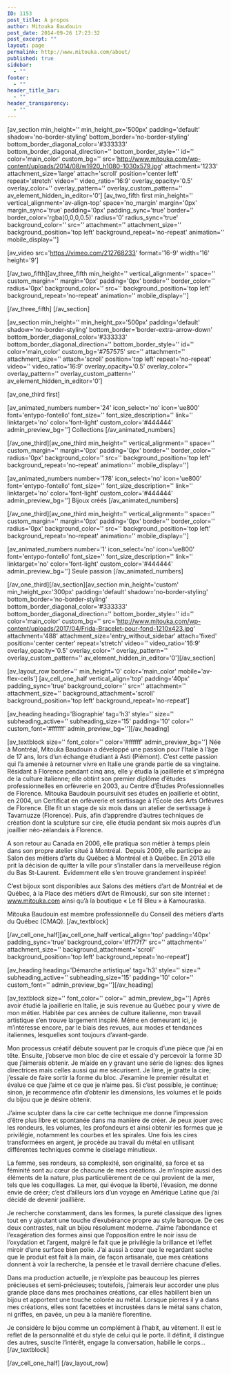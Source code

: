 ```yaml
---
ID: 1153
post_title: À propos
author: Mitouka Baudouin
post_date: 2014-09-26 17:23:32
post_excerpt: ""
layout: page
permalink: http://www.mitouka.com/about/
published: true
sidebar:
  - ""
footer:
  - ""
header_title_bar:
  - ""
header_transparency:
  - ""
---
```

[av_section min_height='' min_height_px='500px' padding='default' shadow='no-border-styling' bottom_border='no-border-styling' bottom_border_diagonal_color='#333333' bottom_border_diagonal_direction='' bottom_border_style='' id='' color='main_color' custom_bg='' src='http://www.mitouka.com/wp-content/uploads/2014/08/w1920_h1080-1030x579.jpg' attachment='1233' attachment_size='large' attach='scroll' position='center left' repeat='stretch' video='' video_ratio='16:9' overlay_opacity='0.5' overlay_color='' overlay_pattern='' overlay_custom_pattern='' av_element_hidden_in_editor='0']
[av_two_fifth first min_height='' vertical_alignment='av-align-top' space='no_margin' margin='0px' margin_sync='true' padding='0px' padding_sync='true' border='' border_color='rgba(0,0,0,0.5)' radius='0' radius_sync='true' background_color='' src='' attachment='' attachment_size='' background_position='top left' background_repeat='no-repeat' animation='' mobile_display='']

[av_video src='https://vimeo.com/212768233' format='16-9' width='16' height='9']

[/av_two_fifth][av_three_fifth min_height='' vertical_alignment='' space='' custom_margin='' margin='0px' padding='0px' border='' border_color='' radius='0px' background_color='' src='' background_position='top left' background_repeat='no-repeat' animation='' mobile_display='']

[/av_three_fifth]
[/av_section]

[av_section min_height='' min_height_px='500px' padding='default' shadow='no-border-styling' bottom_border='border-extra-arrow-down' bottom_border_diagonal_color='#333333' bottom_border_diagonal_direction='' bottom_border_style='' id='' color='main_color' custom_bg='#757575' src='' attachment='' attachment_size='' attach='scroll' position='top left' repeat='no-repeat' video='' video_ratio='16:9' overlay_opacity='0.5' overlay_color='' overlay_pattern='' overlay_custom_pattern='' av_element_hidden_in_editor='0']

[av_one_third first]

[av_animated_numbers number='24' icon_select='no' icon='ue800' font='entypo-fontello' font_size='' font_size_description='' link='' linktarget='no' color='font-light' custom_color='#444444' admin_preview_bg='']
Collections
[/av_animated_numbers]

[/av_one_third][av_one_third min_height='' vertical_alignment='' space='' custom_margin='' margin='0px' padding='0px' border='' border_color='' radius='0px' background_color='' src='' background_position='top left' background_repeat='no-repeat' animation='' mobile_display='']

[av_animated_numbers number='178' icon_select='no' icon='ue800' font='entypo-fontello' font_size='' font_size_description='' link='' linktarget='no' color='font-light' custom_color='#444444' admin_preview_bg='']
Bijoux créés
[/av_animated_numbers]

[/av_one_third][av_one_third min_height='' vertical_alignment='' space='' custom_margin='' margin='0px' padding='0px' border='' border_color='' radius='0px' background_color='' src='' background_position='top left' background_repeat='no-repeat' animation='' mobile_display='']

[av_animated_numbers number='1' icon_select='no' icon='ue800' font='entypo-fontello' font_size='' font_size_description='' link='' linktarget='no' color='font-light' custom_color='#444444' admin_preview_bg='']
Seule passion
[/av_animated_numbers]

[/av_one_third][/av_section][av_section min_height='custom' min_height_px='300px' padding='default' shadow='no-border-styling' bottom_border='no-border-styling' bottom_border_diagonal_color='#333333' bottom_border_diagonal_direction='' bottom_border_style='' id='' color='main_color' custom_bg='' src='http://www.mitouka.com/wp-content/uploads/2017/04/Frida-Bracelet-pour-fond-1210x423.jpg' attachment='488' attachment_size='entry_without_sidebar' attach='fixed' position='center center' repeat='stretch' video='' video_ratio='16:9' overlay_opacity='0.5' overlay_color='' overlay_pattern='' overlay_custom_pattern='' av_element_hidden_in_editor='0'][/av_section]

[av_layout_row border='' min_height='0' color='main_color' mobile='av-flex-cells']
[av_cell_one_half vertical_align='top' padding='40px' padding_sync='true' background_color='' src='' attachment='' attachment_size='' background_attachment='scroll' background_position='top left' background_repeat='no-repeat']

[av_heading heading='Biographie' tag='h3' style='' size='' subheading_active='' subheading_size='15' padding='10' color='' custom_font='#ffffff' admin_preview_bg=''][/av_heading]

[av_textblock size='' font_color='' color='#ffffff' admin_preview_bg='']
Née à Montréal, Mitouka Baudouin a développé une passion pour l’Italie à l’âge de 17 ans, lors d’un échange étudiant à Asti (Piémont). C’est cette passion qui l’a amenée à retourner vivre en Italie une grande partie de sa vingtaine. Résidant à Florence pendant cinq ans, elle y étudia la joaillerie et s’imprégna de la culture italienne; elle obtint son premier diplôme d’études professionnelles en orfèvrerie en 2003, au Centre d’Études Professionnelles de Florence. Mitouka Baudouin poursuivit ses études en joaillerie et obtint, en 2004, un Certificat en orfèvrerie et sertissage à l’École des Arts Orfèvres de Florence. Elle fit un stage de six mois dans un atelier de sertissage à Tavarnuzze (Florence). Puis, afin d’apprendre d’autres techniques de création dont la sculpture sur cire, elle étudia pendant six mois auprès d’un joaillier néo-zélandais à Florence.

A son retour au Canada en 2006, elle pratiqua son métier à temps plein dans son propre atelier situé à Montréal.  Depuis 2009, elle participe au Salon des métiers d’arts du Québec à Montréal et à Québec. En 2013 elle prit la décision de quitter la ville pour s’installer dans la merveilleuse région du Bas St-Laurent.  Évidemment elle s’en trouve grandement inspirée!

C’est bijoux sont disponibles aux Salons des métiers d’art de Montréal et de Québec, à la Place des métiers d’Art de Rimouski, sur son site internet : <a href="http://www.mitouka.com">www.mitouka.com</a> ainsi qu’à la boutique « Le fil Bleu » à Kamouraska.

Mitouka Baudouin est membre professionnelle du Conseil des métiers d’arts du Québec (CMAQ).
[/av_textblock]

[/av_cell_one_half][av_cell_one_half vertical_align='top' padding='40px' padding_sync='true' background_color='#f7f7f7' src='' attachment='' attachment_size='' background_attachment='scroll' background_position='top left' background_repeat='no-repeat']

[av_heading heading='Démarche artistique' tag='h3' style='' size='' subheading_active='' subheading_size='15' padding='10' color='' custom_font='' admin_preview_bg=''][/av_heading]

[av_textblock size='' font_color='' color='' admin_preview_bg='']
Après avoir étudié la joaillerie en Italie, je suis revenue au Québec pour y vivre de mon métier. Habitée par ces années de culture italienne, mon travail artistique s’en trouve largement inspiré. Même en demeurant ici, je m’intéresse encore, par le biais des revues, aux modes et tendances italiennes, lesquelles sont toujours d’avant-garde.

Mon processus créatif débute souvent par le croquis d’une pièce que j’ai en tête. Ensuite, j’observe mon bloc de cire et essaie d’y percevoir la forme 3D que j’aimerais obtenir. Je m’aide en y gravant une série de lignes: des lignes directrices mais celles aussi qui me sécurisent. Je lime, je gratte la cire; j’essaie de faire sortir la forme du bloc. J’examine le premier résultat et évalue ce que j’aime et ce que je n’aime pas. Si c’est possible, je continue; sinon, je recommence afin d’obtenir les dimensions, les volumes et le poids du bijou que je désire obtenir.

J’aime sculpter dans la cire car cette technique me donne l’impression d’être plus libre et spontanée dans ma manière de créer. Je peux jouer avec les rondeurs, les volumes, les profondeurs et ainsi obtenir les formes que je privilégie, notamment les courbes et les spirales. Une fois les cires transformées en argent, je procède au travail du métal en utilisant différentes techniques comme le ciselage minutieux.

La femme, ses rondeurs, sa complexité, son originalité, sa force et sa féminité sont au cœur de chacune de mes créations. Je m’inspire aussi des éléments de la nature, plus particulièrement de ce qui provient de la mer, tels que les coquillages. La mer, qui évoque la liberté, l’évasion, me donne envie de créer; c’est d’ailleurs lors d’un voyage en Amérique Latine que j’ai décidé de devenir joaillière.

Je recherche constamment, dans les formes, la pureté classique des lignes tout en y ajoutant une touche d’exubérance propre au style baroque. De ces deux contrastes, naît un bijou résolument moderne. J’aime l’abondance et l’exagération des formes ainsi que l’opposition entre le noir issu de l’oxydation et l’argent, malgré le fait que je privilégie la brillance et l’effet miroir d’une surface bien polie. J’ai aussi à cœur que le regardant sache que le produit est fait à la main, de façon artisanale, que mes créations donnent à voir la recherche, la pensée et le travail derrière chacune d’elles.

Dans ma production actuelle, je n’exploite pas beaucoup les pierres précieuses et semi-précieuses; toutefois, j’aimerais leur accorder une plus grande place dans mes prochaines créations, car elles habillent bien un bijou et apportent une touche colorée au métal. Lorsque pierres il y a dans mes créations, elles sont facettées et incrustées dans le métal sans chaton, ni griffes, en pavée, un peu à la manière florentine.

Je considère le bijou comme un complément à l’habit, au vêtement. Il est le reflet de la personnalité et du style de celui qui le porte. Il définit, il distingue des autres, suscite l’intérêt, engage la conversation, habille le corps…
[/av_textblock]

[/av_cell_one_half]
[/av_layout_row]